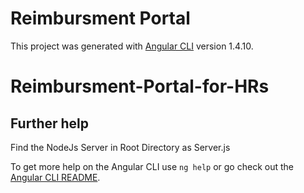 # Reimbursment Portal

This project was generated with [Angular CLI](https://github.com/angular/angular-cli) version 1.4.10.

# Reimbursment-Portal-for-HRs

## Further help

Find the NodeJs Server in Root Directory as Server.js

To get more help on the Angular CLI use `ng help` or go check out the [Angular CLI README](https://github.com/angular/angular-cli/blob/master/README.md).

